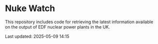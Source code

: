# Nuke Watch

This repository includes code for retrieving the latest information available on the output of EDF nuclear power plants in the UK.

Last updated: 2025-05-09 14:15
